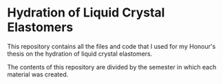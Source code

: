 # Hydration of Liquid Crystal Elastomers
This repository contains all the files and code that I used for my Honour's thesis on the hydration of liquid crystal elastomers.

The contents of this repository are divided by the semester in which each material was created.